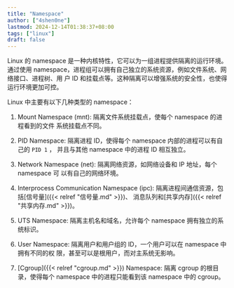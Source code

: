 ```yaml
---
title: "Namespace"
author: ["4shen0ne"]
lastmod: 2024-12-14T01:38:37+08:00
tags: ["linux"]
draft: false
---
```


Linux 的 namespace 是一种内核特性，它可以为一组进程提供隔离的运行环境。通过使用
namespace，进程组可以拥有自己独立的系统资源，例如文件系统、网络接口、进程树、用
户 ID 和挂载点等。这种隔离可以增强系统的安全性，也使得运行环境更加可控。

Linux 中主要有以下几种类型的 namespace：

1.  Mount Namespace (mnt): 隔离文件系统挂载点，使每个 namespace 的进程看到的文件
    系统挂载点不同。

2.  PID Namespace: 隔离进程 ID，使得每个 namespace 内部的进程可以有自己的 `PID 1` ，
    并且与其他 namespace 中的进程 ID 相互独立。

3.  Network Namespace (net): 隔离网络资源，如网络设备和 IP 地址，每个 namespace 可
    以有自己的网络环境。

4.  Interprocess Communication Namespace (ipc): 隔离进程间通信资源，包括[信号量]({{< relref "信号量.md" >}})、
    消息队列和[共享内存]({{< relref "共享内存.md" >}})。

5.  UTS Namespace: 隔离主机名和域名，允许每个 namespace 拥有独立的系统标识。

6.  User Namespace: 隔离用户和用户组的 ID，一个用户可以在 namespace 中拥有不同的权
    限，甚至可以是根用户，而对主系统无影响。

7.  [Cgroup]({{< relref "cgroup.md" >}}) Namespace: 隔离 cgroup 的根目录，使得每个 namespace 中的进程只能看到该
    namespace 中的 cgroup。

